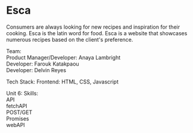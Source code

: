 # Esca
Consumers are always looking for new recipes and inspiration for their cooking. Esca is the latin word for food. Esca is a website that showcases numerous recipes based on the client's preference.  

Team:  
Product Manager/Developer: Anaya Lambright  
Developer: Farouk Katakpaou  
Developer: Delvin Reyes  

Tech Stack:
Frontend: HTML, CSS, Javascript

Unit 6: Skills:  
API  
fetchAPI  
POST/GET  
Promises  
webAPI  

